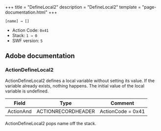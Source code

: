 +++
title = "DefineLocal2"
description = "DefineLocal2"
template = "page-documentation.html"
+++

```
[name] → []
```

- Action Code: `0x41`
- Stack: `1 → 0`
- SWF version: `5`

## Adobe documentation

### ActionDefineLocal2

ActionDefineLocal2 defines a local variable without setting its value. If the variable already exists, nothing
happens. The initial value of the local variable is undefined.

| Field           | Type               | Comment           |
|-----------------|--------------------|-------------------|
| ActionAnd       | ACTIONRECORDHEADER | ActionCode = 0x41 |

ActionDefineLocal2 pops name off the stack.
